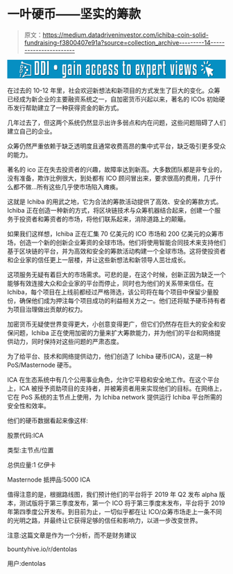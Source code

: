 # 一叶硬币——坚实的筹款

> 原文：<https://medium.datadriveninvestor.com/ichiba-coin-solid-fundraising-f3800407e91a?source=collection_archive---------14----------------------->

[![](img/8558d682536a7a5795650ac1e75403de.png)](http://www.track.datadriveninvestor.com/1B9E)

在过去的 10-12 年里，社会欢迎新想法和新项目的方式发生了巨大的变化。众筹已经成为新企业的主要融资系统之一，自加密货币兴起以来，著名的 ICOs 初始硬币发行帮助建立了一种获得资金的新方式。

几年过去了，但这两个系统仍然显示出许多弱点和内在问题，这些问题阻碍了人们建立自己的企业。

众筹仍然严重依赖于缺乏透明度且通常收费高昂的集中式平台，缺乏吸引更多受众的能力。

著名的 ico 正在失去投资者的兴趣，故障率达到新高。大多数团队都是非专业的，没有准备，欺诈比例很大，到处都有 ICO 顾问冒出来，要求很高的费用，几乎什么都不做…所有这些几乎使市场陷入瘫痪。

这就是 Ichiba 的用武之地，它为合法的筹款活动提供了高效、安全的筹款方式。Ichiba 正在创造一种新的方式，将区块链技术与众筹机器结合起来，创建一个服务于投资者和筹资者的市场，将他们联系起来，消除道路上的颠簸。

如果我们这样想，Ichiba 正在汇集 70 亿美元的 ICO 市场和 200 亿美元的众筹市场，创造一个新的创新企业筹资的全球市场。他们将使用智能合同技术来支持他们基于区块链的平台，并为高效和安全的筹款活动构建一个全球市场。这将使投资者和企业家的信任更上一层楼，并让这些新想法和新领导人茁壮成长。

这项服务无疑有着巨大的市场需求。可悲的是，在这个时候，创新正因为缺乏一个能够有效连接大众和企业家的平台而停止，同时也为他们的关系带来信任。在 Ichiba，每个项目在上线前都经过严格筛选，该公司将在每个项目中保留少量股份，确保他们成为押注每个项目成功的利益相关方之一。他们还将赋予硬币持有者为项目治理做出贡献的权力。

加密货币无疑使世界变得更大，小创意变得更广，但它们仍然存在巨大的安全和安保问题，Ichiba 正在使用加密的力量来扩大筹款能力，并为他们的平台和网络提供动力，同时保持对这些问题的严肃态度。

为了给平台、技术和网络提供动力，他们创造了 Ichiba 硬币(ICA)，这是一种 PoS/Masternode 硬币。

ICA 在生态系统中有几个公用事业角色，允许它平稳和安全地工作。在这个平台上，ICA 被授予资助项目的支持者，并被筹资者用来实现他们的目标。在网络上，它在 PoS 系统的主节点上使用，为 Ichiba network 提供运行 Ichiba 平台所需的安全性和效率。

他们的硬币数据看起来像这样:

股票代码:ICA

类型:主节点/位置

总供应量:1 亿伊卡

Masternode 抵押品:5000 ICA

值得注意的是，根据路线图，我们预计他们的平台将于 2019 年 Q2 发布 alpha 版本，测试版将于第三季度发布，第一个 ICO 将于第三季度末发布，平台将于 2019 年第四季度公开发布。到目前为止，一切似乎都在让 ICO/众筹市场走上一条不同的光明之路，并最终让它获得足够的信任和影响力，以进一步改变世界。

注意:这篇文章是作为一个分析，而不是财务建议

bountyhive.io/r/dentolas

用户:dentolas